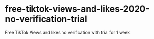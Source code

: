 # free-tiktok-views-and-likes-2020-no-verification-trial
Free TikTok Views and likes no verification with trial for 1 week
